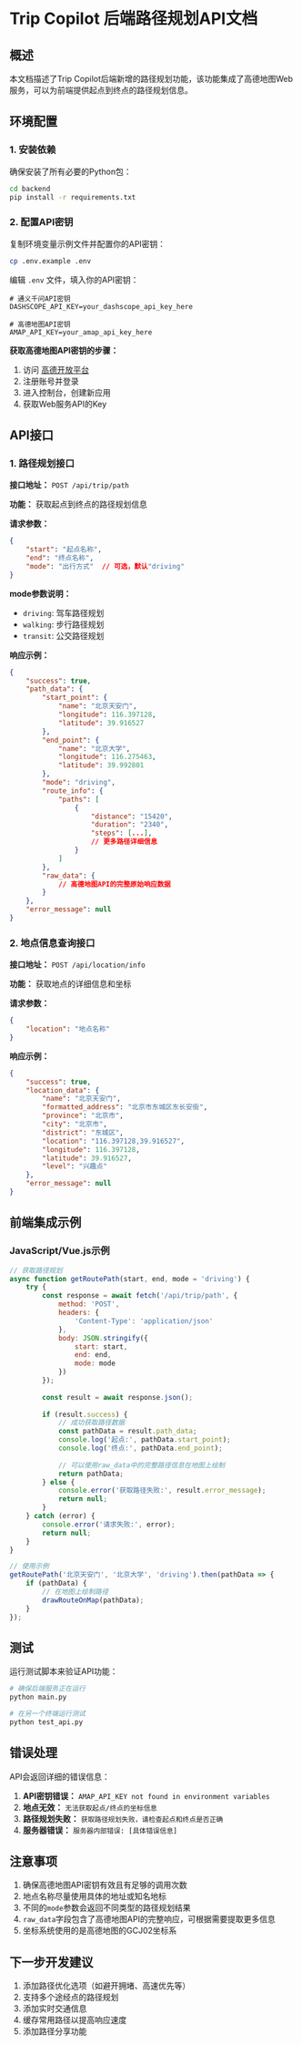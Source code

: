 # Trip Copilot 后端路径规划API文档

## 概述

本文档描述了Trip Copilot后端新增的路径规划功能，该功能集成了高德地图Web服务，可以为前端提供起点到终点的路径规划信息。

## 环境配置

### 1. 安装依赖

确保安装了所有必要的Python包：

```bash
cd backend
pip install -r requirements.txt
```

### 2. 配置API密钥

复制环境变量示例文件并配置你的API密钥：

```bash
cp .env.example .env
```

编辑 `.env` 文件，填入你的API密钥：

```
# 通义千问API密钥
DASHSCOPE_API_KEY=your_dashscope_api_key_here

# 高德地图API密钥  
AMAP_API_KEY=your_amap_api_key_here
```

**获取高德地图API密钥的步骤：**
1. 访问 [高德开放平台](https://lbs.amap.com/)
2. 注册账号并登录
3. 进入控制台，创建新应用
4. 获取Web服务API的Key

## API接口

### 1. 路径规划接口

**接口地址：** `POST /api/trip/path`

**功能：** 获取起点到终点的路径规划信息

**请求参数：**
```json
{
    "start": "起点名称",
    "end": "终点名称", 
    "mode": "出行方式"  // 可选，默认"driving"
}
```

**mode参数说明：**
- `driving`: 驾车路径规划
- `walking`: 步行路径规划  
- `transit`: 公交路径规划

**响应示例：**
```json
{
    "success": true,
    "path_data": {
        "start_point": {
            "name": "北京天安门",
            "longitude": 116.397128,
            "latitude": 39.916527
        },
        "end_point": {
            "name": "北京大学",
            "longitude": 116.275463,
            "latitude": 39.992801
        },
        "mode": "driving",
        "route_info": {
            "paths": [
                {
                    "distance": "15420",
                    "duration": "2340",
                    "steps": [...],
                    // 更多路径详细信息
                }
            ]
        },
        "raw_data": {
            // 高德地图API的完整原始响应数据
        }
    },
    "error_message": null
}
```

### 2. 地点信息查询接口

**接口地址：** `POST /api/location/info`

**功能：** 获取地点的详细信息和坐标

**请求参数：**
```json
{
    "location": "地点名称"
}
```

**响应示例：**
```json
{
    "success": true,
    "location_data": {
        "name": "北京天安门",
        "formatted_address": "北京市东城区东长安街",
        "province": "北京市",
        "city": "北京市", 
        "district": "东城区",
        "location": "116.397128,39.916527",
        "longitude": 116.397128,
        "latitude": 39.916527,
        "level": "兴趣点"
    },
    "error_message": null
}
```

## 前端集成示例

### JavaScript/Vue.js示例

```javascript
// 获取路径规划
async function getRoutePath(start, end, mode = 'driving') {
    try {
        const response = await fetch('/api/trip/path', {
            method: 'POST',
            headers: {
                'Content-Type': 'application/json'
            },
            body: JSON.stringify({
                start: start,
                end: end, 
                mode: mode
            })
        });
        
        const result = await response.json();
        
        if (result.success) {
            // 成功获取路径数据
            const pathData = result.path_data;
            console.log('起点:', pathData.start_point);
            console.log('终点:', pathData.end_point);
            
            // 可以使用raw_data中的完整路径信息在地图上绘制
            return pathData;
        } else {
            console.error('获取路径失败:', result.error_message);
            return null;
        }
    } catch (error) {
        console.error('请求失败:', error);
        return null;
    }
}

// 使用示例
getRoutePath('北京天安门', '北京大学', 'driving').then(pathData => {
    if (pathData) {
        // 在地图上绘制路径
        drawRouteOnMap(pathData);
    }
});
```

## 测试

运行测试脚本来验证API功能：

```bash
# 确保后端服务正在运行
python main.py

# 在另一个终端运行测试
python test_api.py
```

## 错误处理

API会返回详细的错误信息：

1. **API密钥错误：** `AMAP_API_KEY not found in environment variables`
2. **地点无效：** `无法获取起点/终点的坐标信息`
3. **路径规划失败：** `获取路径规划失败，请检查起点和终点是否正确`
4. **服务器错误：** `服务器内部错误: [具体错误信息]`

## 注意事项

1. 确保高德地图API密钥有效且有足够的调用次数
2. 地点名称尽量使用具体的地址或知名地标
3. 不同的`mode`参数会返回不同类型的路径规划结果
4. `raw_data`字段包含了高德地图API的完整响应，可根据需要提取更多信息
5. 坐标系统使用的是高德地图的GCJ02坐标系

## 下一步开发建议

1. 添加路径优化选项（如避开拥堵、高速优先等）
2. 支持多个途经点的路径规划
3. 添加实时交通信息
4. 缓存常用路径以提高响应速度
5. 添加路径分享功能
